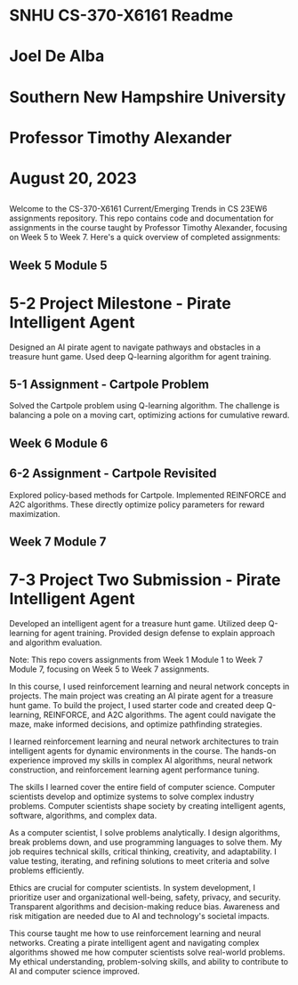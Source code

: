 # SNHU CS-370-X6161 Readme
# Joel De Alba
# Southern New Hampshire University
# Professor Timothy Alexander
# August 20, 2023

##
Welcome to the CS-370-X6161 Current/Emerging Trends in CS 23EW6 assignments repository. This repo contains code and documentation for assignments in the course taught by Professor Timothy Alexander, focusing on Week 5 to Week 7. Here's a quick overview of completed assignments:

## Week 5 Module 5

# 5-2 Project Milestone - Pirate Intelligent Agent
Designed an AI pirate agent to navigate pathways and obstacles in a treasure hunt game. Used deep Q-learning algorithm for agent training.

## 5-1 Assignment - Cartpole Problem
Solved the Cartpole problem using Q-learning algorithm. The challenge is balancing a pole on a moving cart, optimizing actions for cumulative reward.

## Week 6 Module 6

## 6-2 Assignment - Cartpole Revisited
Explored policy-based methods for Cartpole. Implemented REINFORCE and A2C algorithms. These directly optimize policy parameters for reward maximization.

## Week 7 Module 7

# 7-3 Project Two Submission - Pirate Intelligent Agent
Developed an intelligent agent for a treasure hunt game. Utilized deep Q-learning for agent training. Provided design defense to explain approach and algorithm evaluation.

Note: This repo covers assignments from Week 1 Module 1 to Week 7 Module 7, focusing on Week 5 to Week 7 assignments.

In this course, I used reinforcement learning and neural network concepts in projects. The main project was creating an AI pirate agent for a treasure hunt game. To build the project, I used starter code and created deep Q-learning, REINFORCE, and A2C algorithms. The agent could navigate the maze, make informed decisions, and optimize pathfinding strategies.

I learned reinforcement learning and neural network architectures to train intelligent agents for dynamic environments in the course. The hands-on experience improved my skills in complex AI algorithms, neural network construction, and reinforcement learning agent performance tuning.

The skills I learned cover the entire field of computer science. Computer scientists develop and optimize systems to solve complex industry problems. Computer scientists shape society by creating intelligent agents, software, algorithms, and complex data.

As a computer scientist, I solve problems analytically. I design algorithms, break problems down, and use programming languages to solve them. My job requires technical skills, critical thinking, creativity, and adaptability. I value testing, iterating, and refining solutions to meet criteria and solve problems efficiently.

Ethics are crucial for computer scientists. In system development, I prioritize user and organizational well-being, safety, privacy, and security. Transparent algorithms and decision-making reduce bias. Awareness and risk mitigation are needed due to AI and technology's societal impacts.

This course taught me how to use reinforcement learning and neural networks. Creating a pirate intelligent agent and navigating complex algorithms showed me how computer scientists solve real-world problems. My ethical understanding, problem-solving skills, and ability to contribute to AI and computer science improved.
